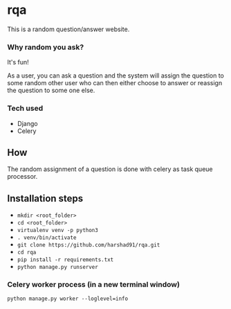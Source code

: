 # rqa

This is a random question/answer website.

### Why random you ask?

It's fun!

As a user, you can ask a question and the system will assign the question to some random other user who can then either choose to answer or reassign the question to some one else.

### Tech used

* Django
* Celery

## How

The random assignment of a question is done with celery as task queue processor.

## Installation steps

* `mkdir <root_folder>`
* `cd <root_folder>`
* `virtualenv venv -p python3`
* `. venv/bin/activate`
* `git clone https://github.com/harshad91/rqa.git`
* `cd rqa`
* `pip install -r requirements.txt`
* `python manage.py runserver`

### Celery worker process (in a new terminal window)

`python manage.py worker --loglevel=info`
